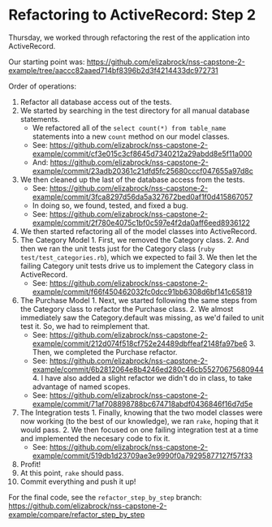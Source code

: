 # Refactoring to ActiveRecord: Step 2

Thursday, we worked through refactoring the rest of the application into ActiveRecord.

Our starting point was: https://github.com/elizabrock/nss-capstone-2-example/tree/aaccc82aaed714bf8396b2d3f4214433dc972731

Order of operations:

1. Refactor all database access out of the tests.
  1. We started by searching in the test directory for all manual database statements.
      * We refactored all of the `select count(*) from table_name` statements into a new `count` method on our model classes.
      * See: https://github.com/elizabrock/nss-capstone-2-example/commit/cf3e015c3cf8645d7340212a29abdd8e5f11a000
      * And: https://github.com/elizabrock/nss-capstone-2-example/commit/23adb20361c21dfd5fc25680cccf047655a97d8c
  2. We then cleaned up the last of the database access from the tests.
      * See: https://github.com/elizabrock/nss-capstone-2-example/commit/3fca8297d56da5a327672bed0af1f0d415867057
      * In doing so, we found, tested, and fixed a bug.
      * See: https://github.com/elizabrock/nss-capstone-2-example/commit/2f780e4075c1bf0c597e4f2da0aff6eed8936122
2. We then started refactoring all of the model classes into ActiveRecord.
  1. The Category Model
    1. First, we removed the Category class.
    2. And then we ran the unit tests just for the Category class (`ruby test/test_categories.rb`), which we expected to fail
    3. We then let the failing Category unit tests drive us to implement the Category class in ActiveRecord.
        * See: https://github.com/elizabrock/nss-capstone-2-example/commit/f66f450462032fc0dcc91bb6308d6bf141c65819
  2. The Purchase Model
    1. Next, we started following the same steps from the Category class to refactor the Purchase class.
    2. We almost immediately saw the Category.default was missing, as we'd failed to unit test it.  So, we had to reimplement that.
        * See: https://github.com/elizabrock/nss-capstone-2-example/commit/212d074f518cf752e24489dbffeaf2148fa97be6
    3. Then, we completed the Purchase refactor.
        * See: https://github.com/elizabrock/nss-capstone-2-example/commit/6b2812064e8b4246ed280c46cb55270675680944
    4. I have also added a slight refactor we didn't do in class, to take advantage of named scopes.
        * See: https://github.com/elizabrock/nss-capstone-2-example/commit/71af708898788bc674718abdf0436846f16d7d5e
  3. The Integration tests
    1. Finally, knowing that the two model classes were now working (to the best of our knowledge), we ran `rake`, hoping that it would pass.
    2. We then focused on one failing integration test at a time and implemented the necesary code to fix it.
        * See: https://github.com/elizabrock/nss-capstone-2-example/commit/519db1d23709ae3e9990f0a79295877127f57f33
3. Profit!
  1. At this point, `rake` should pass.
  2. Commit everything and push it up!

For the final code, see the `refactor_step_by_step` branch: https://github.com/elizabrock/nss-capstone-2-example/compare/refactor_step_by_step

